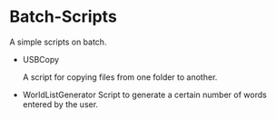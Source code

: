# Batch-Scripts
A simple scripts on batch.

+ USBCopy

  A script for copying files from one     folder to another.

+ WorldListGenerator
  Script to generate a certain number of   words entered by the user.
